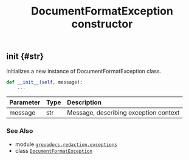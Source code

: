 ﻿---
title: DocumentFormatException constructor
second_title: GroupDocs.Redaction for Python via .NET API References
description: 
type: docs
url: /python-net/groupdocs.redaction.exceptions/documentformatexception/__init__/
is_root: false
weight: 10
---

## __init__ {#str}

Initializes a new instance of DocumentFormatException class.



```python
def __init__(self, message):
    ...
```


| Parameter | Type | Description |
| :- | :- | :- |
| message | str | Message, describing exception context |



### See Also
* module [`groupdocs.redaction.exceptions`](../../)
* class [`DocumentFormatException`](/redaction/python-net/groupdocs.redaction.exceptions/documentformatexception)
